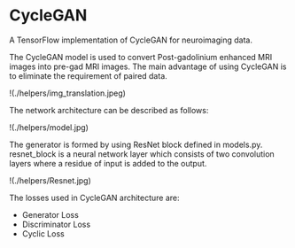 # CycleGAN

A TensorFlow implementation of CycleGAN for neuroimaging data. 

The CycleGAN model is used to convert Post-gadolinium enhanced MRI images into pre-gad MRI images. The main advantage of using CycleGAN is to eliminate the requirement of paired data. 

!(./helpers/img_translation.jpeg)

The network architecture can be described as follows:

!(./helpers/model.jpg)

The generator is formed by using ResNet block defined in models.py. resnet_block is a neural network layer which consists of two convolution layers where a residue of input is added to the output. 

!(./helpers/Resnet.jpg)

The losses used in CycleGAN architecture are:
- Generator Loss
- Discriminator Loss
- Cyclic Loss

